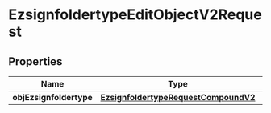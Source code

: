 

# EzsignfoldertypeEditObjectV2Request

## Properties

Name | Type | Description | Notes
------------ | ------------- | ------------- | -------------
**objEzsignfoldertype** | [**EzsignfoldertypeRequestCompoundV2**](EzsignfoldertypeRequestCompoundV2.md) |  | 




